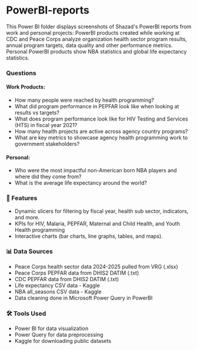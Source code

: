 # PowerBI-reports
This Power BI folder displays screenshots of Shazad's PowerBI reports from work and personal projects:
PowerBI products created while working at CDC and Peace Corps analyze organization health sector program results, annual program targets, data quality and other performance metrics.  
Personal PowerBI products show NBA statistics and global life expectancy statistics. 

### Questions 
#### Work Products:
- How many people were reached by health programming?
- What did program performance in PEPFAR look like when looking at results vs targets?
- What does program performance look like for HIV Testing and Services (HTS) in fiscal year 2021? 
- How many health projects are active across agency country programs?
- What are key metrics to showcase agency health programming work to government stakeholders?

#### Personal:
- Who were the most impactful non-American born NBA players and where did they come from?
- What is the average life expectancy around the world?

### 🚀 Features
- Dynamic slicers for filtering by fiscal year, health sub sector, indicators, and more.
- KPIs for  HIV, Malaria, PEPFAR, Maternal and Child Health, and Youth Health programming
- Interactive charts (bar charts, line graphs, tables, and maps).

### 📊 Data Sources
- Peace Corps health sector data 2024-2025 pulled from VRG (.xlsx)
- Peace Corps PEPFAR data from DHIS2 DATIM (.txt)
- CDC PEPFAR data from DHIS2 DATIM (.txt)
- Life expectancy CSV data - Kaggle
- NBA all_seasons CSV data - Kaggle
- Data cleaning done in Microsoft Power Query in PowerBI

### 🛠️ Tools Used
- Power BI for data visualization
- Power Query for data preprocessing
- Kaggle for downloading public datasets
